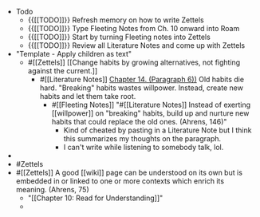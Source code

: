 - Todo
    - {{[[TODO]]}} Refresh memory on how to write Zettels
    - {{[[TODO]]}} Type Fleeting Notes from Ch. 10 onward into Roam
    - {{[[TODO]]}} Start by turning Fleeting notes into Zettels
    - {{[[TODO]]}} Review all Literature Notes and come up with Zettels 
- "Template - Apply children as text"
    - #[[Zettels]] [[Change habits by growing alternatives, not fighting against the current.]]
        - #[[Literature Notes]] [Chapter 14. (Paragraph 6))](((4hIM0I_l_))) Old habits die hard. "Breaking" habits wastes willpower. Instead, create new habits and let them take root.
            - #[[Fleeting Notes]] "#[[Literature Notes]] Instead of exerting [[willpower]] on "breaking" habits, build up and nurture new habits that could replace the old ones. (Ahrens, 146)"
                - Kind of cheated by pasting in a Literature Note but I think this summarizes my thoughts on the paragraph.
                - I can't write while listening to somebody talk, lol.
- 
- #Zettels
- #[[Zettels]] A good [[wiki]] page can be understood on its own but is embedded in or linked to one or more contexts which enrich its meaning. (Ahrens, 75)
    - "[[Chapter 10: Read for Understanding]]"
    - 

